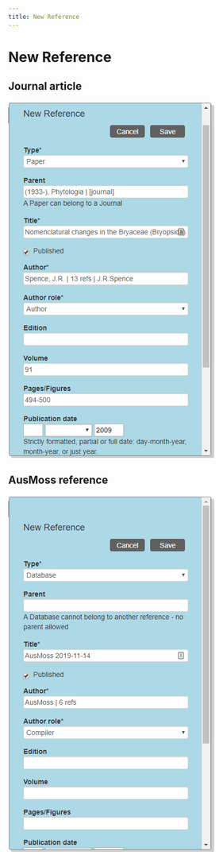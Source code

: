 ```yaml
---
title: New Reference
---
```


# New Reference

## Journal article
![](./assets/new-reference-1.png)

## AusMoss reference
![](./assets/new-reference-2.png)
